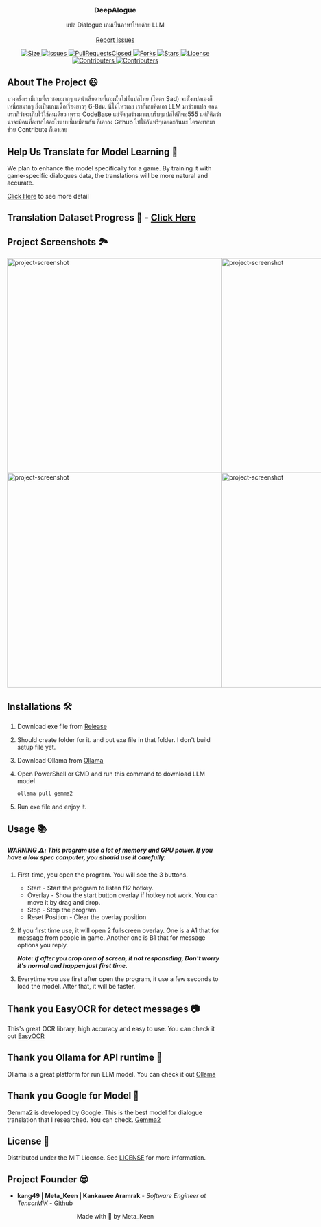 <br/>
<p align="center">
  <h3 align="center">DeepAlogue</h3>

  <p align="center">
    แปล Dialogue เกมเป็นภาษาไทยด้วย LLM
    <br/>
    <br/>
    <a href="https://github.com/kang49/deepalogue/issues">Report Issues</a>
  </p>
</p>

<p align="center">
  <a href="https://github.com/kang49/deepalogue">
    <img src="https://img.shields.io/github/repo-size/kang49/deepalogue.svg?style=for-the-badge&logo=appveyor" alt="Size">
  </a>
  <a href="https://github.com/kang49/deepalogue/issues">
    <img src="https://img.shields.io/github/issues/kang49/deepalogue.svg?color=orange&style=for-the-badge&logo=appveyor" alt="Issues">
  </a>
  <a href="https://github.com/kang49/deepalogue/pulls">
    <img src="https://img.shields.io/github/issues-pr-closed/kang49/deepalogue.svg?style=for-the-badge&logo=appveyor" alt="PullRequestsClosed">
  <a href="https://github.com/kang49/deepalogue/forks">
    <img src="https://img.shields.io/github/forks/kang49/deepalogue?style=for-the-badge" alt="Forks">
  </a>
  <a href="https://github.com/kang49/deepalogue/stargazers">
    <img src="https://img.shields.io/github/stars/kang49/deepalogue?color=gold&style=for-the-badge" alt="Stars">
  </a>
  <a href="https://github.com/kang49/deepalogue/blob/main/LICENSE">
    <img src="https://img.shields.io/github/license/kang49/deepalogue?style=for-the-badge" alt="License">
  </a>
   <a href="https://github.com/kang49/deepalogue/graphs/contributors">
    <img src="https://img.shields.io/github/contributors/kang49/deepalogue?color=black&style=for-the-badge" alt="Contributers">
  </a>
  <a href="https://github.com/kang49/deepalogue/graphs/releases">
    <img src="https://img.shields.io/github/downloads/kang49/deepalogue/total.svg?style=for-the-badge&logo=appveyor" alt="Contributers">
  </a>
</p>

## About The Project 😃

บางครั้งเรามีเกมที่เราชอบมากๆ แต่น่าเสียดายที่เกมนั้นไม่มีแปลไทย (โคตร Sad) จะนั่งแปลเองก็เหนื่อยมากๆ ยิ่งเป็นเกมเนื้อเรื่องยาวๆ 6-8ชม. นี่ไม่ไหวเลย เราก็เลยคิดเอา LLM มาช่วยแปล ตอนแรกก็ว่าจะเก็บไว้ใช้คนเดียว เพราะ CodeBase แย่จัดๆสร้างมาแบบรีบๆแปลได้ก็พอ555 แต่ก็คิดว่าน่าจะมีคนที่อยากได้อะไรแบบนี้เหมือนกัน ก็เอาลง Github ไปใช้กันฟรีๆเลยละกันนะ ใครอยากมาช่วย Contribute ก็เอาเลย

## Help Us Translate for Model Learning 💭

We plan to enhance the model specifically for a game. By training it with game-specific dialogues data, the translations will be more natural and accurate.

[Click Here](https://github.com/kang49/deepalogue/blob/main/dialogue_datasets/manual.md) to see more detail

## Translation Dataset Progress 🚧 - [Click Here](https://github.com/kang49/deepalogue/blob/main/dialogue_datasets/manual.md#%E0%B8%84%E0%B8%A7%E0%B8%B2%E0%B8%A1%E0%B8%84%E0%B8%B7%E0%B8%9A%E0%B8%AB%E0%B8%99%E0%B9%89%E0%B8%B2-)




<h2>Project Screenshots 🏞️</h2>
<div style="display: flex;">
<img src="https://i.imgur.com/2RZtNUC.png" alt="project-screenshot" width="500">

<img src="https://i.imgur.com/5BzBagQ.png" alt="project-screenshot" width="500">
</div>
<div style="display: flex;">
<img src="https://i.imgur.com/Txs1PE3.png" alt="project-screenshot" width="500">

<img src="https://i.imgur.com/qTM891J.png" alt="project-screenshot" width="500">
</div>

## Installations 🛠️

1. Download exe file from [Release](https://github.com/kang49/deepalogue/releases)
2. Should create folder for it. and put exe file in that folder. I don't build setup file yet.
3. Download Ollama from [Ollama](https://ollama.com/)
4. Open PowerShell or CMD and run this command to download LLM model
   
    ``` sh
    ollama pull gemma2
    ```

5. Run exe file and enjoy it.

## Usage 📚
##### WARNING ⚠️: This program use a lot of memory and GPU power. If you have a low spec computer, you should use it carefully.

1. First time, you open the program. You will see the 3 buttons.
    - Start - Start the program to listen f12 hotkey.
    - Overlay - Show the start button overlay if hotkey not work. You can     move it by drag and drop. 
    - Stop - Stop the program.
    - Reset Position - Clear the overlay position
2. If you first time use, it will open 2 fullscreen overlay. One is a A1 that for message from people in game. Another one is B1 that for message options you reply.

    ***Note: if after you crop area of screen, it not responsding, Don't worry it's normal and happen just first time.***

3. Everytime you use first after open the program, it use a few seconds to load the model. After that, it will be faster.

## Thank you EasyOCR for detect messages 📷

This's great OCR library, high accuracy and easy to use. You can check it out 
[EasyOCR](https://github.com/JaidedAI/EasyOCR)

## Thank you Ollama for API runtime 🤖
Ollama is a great platform for run LLM model. You can check it out
[Ollama](https://ollama.com/)

## Thank you Google for Model 🤖
Gemma2 is developed by Google. This is the best model for dialogue translation that I researched. You can check.
[Gemma2](https://ollama.com/library/gemma2)

## License 🔑

Distributed under the MIT License. See [LICENSE](https://github.com/kang49/deepalogue/blob/main/LICENSE.md) for more information.

## Project Founder 😎

* **kang49 | Meta_Keen | Kankawee Aramrak** - *Software Engineer at TensorMiK* - [Github](https://github.com/kang49)


<p align="center">
    Made with 💖 by Meta_Keen
</p>
